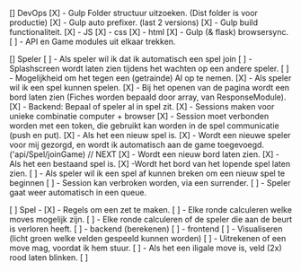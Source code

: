 [] DevOps
    [X] - Gulp Folder structuur uitzoeken. (Dist folder is voor productie)
    [X] - Gulp auto prefixer. (last 2 versions)
    [X] - Gulp build functionaliteit.
        [X] - JS
        [X] - css
        [X] - html
    [X] - Gulp (& flask) browsersync.
    [ ] - API en Game modules uit elkaar trekken.


[] Speler
    [ ] - Als speler wil ik dat ik automatisch een spel join
        [ ] - Splashscreen wordt laten zien tijdens het wachten op een andere speler.
        [ ] - Mogelijkheid om het tegen een (getrainde) AI op te nemen.
    [X] - Als speler wil ik een spel kunnen spelen.
        [X] - Bij het openen van de pagina wordt een bord laten zien (Fiches worden bepaald door array, van ResponseModule).
            [X] - Backend: Bepaal of speler al in spel zit.
                [X] - Sessions maken voor unieke combinatie computer + browser
                [X] - Session moet verbonden worden met een token, die gebruikt kan worden in de spel communicatie (push en put).
            [X] - Als het een nieuw spel is.
                [X] - Wordt een nieuwe speler voor mij gezorgd, en wordt ik automatisch aan de game toegevoegd. ('api/Spel/joinGame) // NEXT
                [X] - Wordt een nieuw bord laten zien.
            [X] - Als het een bestaand spel is.
                [X] -Wordt het bord van het lopende spel laten zien.
    [ ] - Als speler wil ik een spel af kunnen breken om een nieuw spel te beginnen 
        [ ] - Session kan verbroken worden, via een surrender.
        [ ] - Speler gaat weer automatisch in een queue.
        

[ ] Spel -
    [X] - Regels om een zet te maken.
    [ ] - Elke ronde calculeren welke moves mogelijk zijn.
    [ ] - Elke ronde calculeren of de speler die aan de beurt is verloren heeft.
        [ ] - backend (berekenen)
        [ ] - frontend
            [ ] - Visualiseren (licht groen welke velden gespeeld kunnen worden)
            [ ] - Uitrekenen of een move mag, voordat ik hem stuur.
                [ ] - Als het een iligale move is, veld (2x) rood laten blinken.
    [ ] 